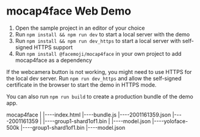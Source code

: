 # mocap4face Web Demo

1. Open the sample project in an editor of your choice
2. Run `npm install && npm run dev` to start a local server with the demo
3. Run `npm install && npm run dev_https` to start a local server with self-signed HTTPS support
4. Run `npm install @facemoji/mocap4face` in your own project to add mocap4face as a dependency

If the webcamera button is not working, you might need to use HTTPS for the local dev server.
Run `npm run dev_https` and allow the self-signed certificate in the browser to start the demo in HTTPS mode.

You can also run `npm run build` to create a production bundle of the demo app.

mocap4face
    |
    |----index.html
    |----bundle.js
    |----2001161359.json
    |----2001161359
    |        |----group1-shard1of1.bin
    |        |----model.json
    |----yoloface-500k
             |----group1-shard1of1.bin
             |----model.json
